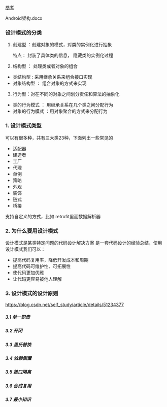 
[参考](https://www.jianshu.com/p/6e5eda3a51af)

Android架构.docx

### 设计模式的分类
1. 创建型 ：创建对象的模式，对类的实例化进行抽象

   特点：
封装了具体类的信息，
隐藏类的实例化过程

2. 结构型 ： 处理类或者对象的组合

* 类结构型 : 采用继承关系来组合接口实现
* 对象结构型 ： 组合对象的方式来实现

3. 行为型：对在不同的对象之间划分责任和算法的抽象化

* 类的行为模式 ： 用继承关系在几个类之间分配行为
* 对象的行为模式 ：用对象聚合的方式来分配行为


### 1. 设计模式类型 ###
可以有很多种，共有三大类23种，下面列出一些常见的

* 适配器
* 建造者
* 工厂
* 代理
* 单例
* 策略
* 外观
* 装饰
* 链式
* 桥接

支持自定义的方式，比如 retrofit里面数据解析器

### 2. 为什么要用设计模式 ###
设计模式是某类特定问题的代码设计解决方案
是一套代码设计的经验总结，使用设计模式我们可以：
* 提高代码复用率，降低开发成本和周期
* 提高代码可维护性、可拓展性
* 使代码更加优雅
* 让代码更容易被他人理解

### 3. 设计模式的设计原则 ###
https://blog.csdn.net/self_study/article/details/51234377

##### 3.1 单一职责

##### 3.2 开闭

##### 3.3 里氏替换

##### 3.4 依赖倒置

##### 3.5 接口隔离

##### 3.6 合成复用

##### 3.7 最小知识






















































































